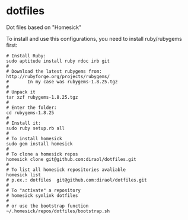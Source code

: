 dotfiles
========

Dot files based on "Homesick"

To install and use this configurations, you need to install ruby/rubygems first:

    # Install Ruby:
    sudo aptitude install ruby rdoc irb git
    #
    # Download the latest rubygems from: http://rubyforge.org/projects/rubygems/
    #       In my case was rubygems-1.8.25.tgz
    #
    # Unpack it
    tar xzf rubygems-1.8.25.tgz
    #
    # Enter the folder:
    cd rubygems-1.8.25
    #
    # Install it:
    sudo ruby setup.rb all
    #
    # To install homesick
    sudo gem install homesick
    #
    # To clone a homesick repos
    homesick clone git@github.com:diraol/dotfiles.git
    #
    # To list all homesick repositories avaliable
    homesick list
    # p.ex.: dotfiles  git@github.com:diraol/dotfiles.git
    #
    # To "activate" a repository
    # homesick symlink dotfiles
    #
    # or use the bootstrap function
    ~/.homesick/repos/dotfiles/bootstrap.sh
